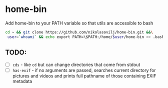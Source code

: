 # home-bin

Add home-bin to your PATH variable so that utils are accessible to bash

```sh
cd ~ && git clone https://github.com/nikolasovilj/home-bin.git &&\
 user=`whoami` && echo export PATH=\$PATH:/home/$user/home-bin >> .bashrc
```
## TODO:

- [ ] ```cds``` - like ```cd``` but can change directories that come from stdout
- [ ] ```has-exif``` - if no arguments are passed, searches current directory for pictures and videos and prints full pathname of those containing EXIF metadata
